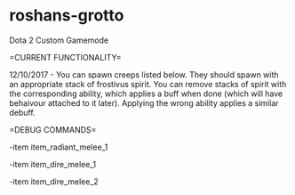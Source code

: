 # roshans-grotto
Dota 2 Custom Gamemode

=CURRENT FUNCTIONALITY=

12/10/2017 - You can spawn creeps listed below. They should spawn with an appropriate stack of frostivus spirit. You can remove stacks of spirit with the corresponding ability, which applies a buff when done (which will have behaivour attached to it later). Applying the wrong ability applies a similar debuff.

=DEBUG COMMANDS=

-item item_radiant_melee_1

-item item_dire_melee_1

-item item_dire_melee_2
